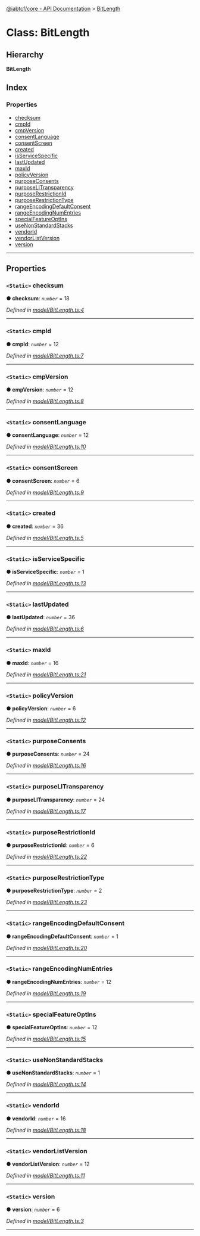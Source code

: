 [@iabtcf/core - API Documentation](../README.md) > [BitLength](../classes/bitlength.md)

# Class: BitLength

## Hierarchy

**BitLength**

## Index

### Properties

* [checksum](bitlength.md#checksum)
* [cmpId](bitlength.md#cmpid)
* [cmpVersion](bitlength.md#cmpversion)
* [consentLanguage](bitlength.md#consentlanguage)
* [consentScreen](bitlength.md#consentscreen)
* [created](bitlength.md#created)
* [isServiceSpecific](bitlength.md#isservicespecific)
* [lastUpdated](bitlength.md#lastupdated)
* [maxId](bitlength.md#maxid)
* [policyVersion](bitlength.md#policyversion)
* [purposeConsents](bitlength.md#purposeconsents)
* [purposeLITransparency](bitlength.md#purposelitransparency)
* [purposeRestrictionId](bitlength.md#purposerestrictionid)
* [purposeRestrictionType](bitlength.md#purposerestrictiontype)
* [rangeEncodingDefaultConsent](bitlength.md#rangeencodingdefaultconsent)
* [rangeEncodingNumEntries](bitlength.md#rangeencodingnumentries)
* [specialFeatureOptIns](bitlength.md#specialfeatureoptins)
* [useNonStandardStacks](bitlength.md#usenonstandardstacks)
* [vendorId](bitlength.md#vendorid)
* [vendorListVersion](bitlength.md#vendorlistversion)
* [version](bitlength.md#version)

---

## Properties

<a id="checksum"></a>

### `<Static>` checksum

**● checksum**: *`number`* = 18

*Defined in [model/BitLength.ts:4](https://github.com/chrispaterson/iabtcf-es/blob/1a74f01/modules/core/src/model/BitLength.ts#L4)*

___
<a id="cmpid"></a>

### `<Static>` cmpId

**● cmpId**: *`number`* = 12

*Defined in [model/BitLength.ts:7](https://github.com/chrispaterson/iabtcf-es/blob/1a74f01/modules/core/src/model/BitLength.ts#L7)*

___
<a id="cmpversion"></a>

### `<Static>` cmpVersion

**● cmpVersion**: *`number`* = 12

*Defined in [model/BitLength.ts:8](https://github.com/chrispaterson/iabtcf-es/blob/1a74f01/modules/core/src/model/BitLength.ts#L8)*

___
<a id="consentlanguage"></a>

### `<Static>` consentLanguage

**● consentLanguage**: *`number`* = 12

*Defined in [model/BitLength.ts:10](https://github.com/chrispaterson/iabtcf-es/blob/1a74f01/modules/core/src/model/BitLength.ts#L10)*

___
<a id="consentscreen"></a>

### `<Static>` consentScreen

**● consentScreen**: *`number`* = 6

*Defined in [model/BitLength.ts:9](https://github.com/chrispaterson/iabtcf-es/blob/1a74f01/modules/core/src/model/BitLength.ts#L9)*

___
<a id="created"></a>

### `<Static>` created

**● created**: *`number`* = 36

*Defined in [model/BitLength.ts:5](https://github.com/chrispaterson/iabtcf-es/blob/1a74f01/modules/core/src/model/BitLength.ts#L5)*

___
<a id="isservicespecific"></a>

### `<Static>` isServiceSpecific

**● isServiceSpecific**: *`number`* = 1

*Defined in [model/BitLength.ts:13](https://github.com/chrispaterson/iabtcf-es/blob/1a74f01/modules/core/src/model/BitLength.ts#L13)*

___
<a id="lastupdated"></a>

### `<Static>` lastUpdated

**● lastUpdated**: *`number`* = 36

*Defined in [model/BitLength.ts:6](https://github.com/chrispaterson/iabtcf-es/blob/1a74f01/modules/core/src/model/BitLength.ts#L6)*

___
<a id="maxid"></a>

### `<Static>` maxId

**● maxId**: *`number`* = 16

*Defined in [model/BitLength.ts:21](https://github.com/chrispaterson/iabtcf-es/blob/1a74f01/modules/core/src/model/BitLength.ts#L21)*

___
<a id="policyversion"></a>

### `<Static>` policyVersion

**● policyVersion**: *`number`* = 6

*Defined in [model/BitLength.ts:12](https://github.com/chrispaterson/iabtcf-es/blob/1a74f01/modules/core/src/model/BitLength.ts#L12)*

___
<a id="purposeconsents"></a>

### `<Static>` purposeConsents

**● purposeConsents**: *`number`* = 24

*Defined in [model/BitLength.ts:16](https://github.com/chrispaterson/iabtcf-es/blob/1a74f01/modules/core/src/model/BitLength.ts#L16)*

___
<a id="purposelitransparency"></a>

### `<Static>` purposeLITransparency

**● purposeLITransparency**: *`number`* = 24

*Defined in [model/BitLength.ts:17](https://github.com/chrispaterson/iabtcf-es/blob/1a74f01/modules/core/src/model/BitLength.ts#L17)*

___
<a id="purposerestrictionid"></a>

### `<Static>` purposeRestrictionId

**● purposeRestrictionId**: *`number`* = 6

*Defined in [model/BitLength.ts:22](https://github.com/chrispaterson/iabtcf-es/blob/1a74f01/modules/core/src/model/BitLength.ts#L22)*

___
<a id="purposerestrictiontype"></a>

### `<Static>` purposeRestrictionType

**● purposeRestrictionType**: *`number`* = 2

*Defined in [model/BitLength.ts:23](https://github.com/chrispaterson/iabtcf-es/blob/1a74f01/modules/core/src/model/BitLength.ts#L23)*

___
<a id="rangeencodingdefaultconsent"></a>

### `<Static>` rangeEncodingDefaultConsent

**● rangeEncodingDefaultConsent**: *`number`* = 1

*Defined in [model/BitLength.ts:20](https://github.com/chrispaterson/iabtcf-es/blob/1a74f01/modules/core/src/model/BitLength.ts#L20)*

___
<a id="rangeencodingnumentries"></a>

### `<Static>` rangeEncodingNumEntries

**● rangeEncodingNumEntries**: *`number`* = 12

*Defined in [model/BitLength.ts:19](https://github.com/chrispaterson/iabtcf-es/blob/1a74f01/modules/core/src/model/BitLength.ts#L19)*

___
<a id="specialfeatureoptins"></a>

### `<Static>` specialFeatureOptIns

**● specialFeatureOptIns**: *`number`* = 12

*Defined in [model/BitLength.ts:15](https://github.com/chrispaterson/iabtcf-es/blob/1a74f01/modules/core/src/model/BitLength.ts#L15)*

___
<a id="usenonstandardstacks"></a>

### `<Static>` useNonStandardStacks

**● useNonStandardStacks**: *`number`* = 1

*Defined in [model/BitLength.ts:14](https://github.com/chrispaterson/iabtcf-es/blob/1a74f01/modules/core/src/model/BitLength.ts#L14)*

___
<a id="vendorid"></a>

### `<Static>` vendorId

**● vendorId**: *`number`* = 16

*Defined in [model/BitLength.ts:18](https://github.com/chrispaterson/iabtcf-es/blob/1a74f01/modules/core/src/model/BitLength.ts#L18)*

___
<a id="vendorlistversion"></a>

### `<Static>` vendorListVersion

**● vendorListVersion**: *`number`* = 12

*Defined in [model/BitLength.ts:11](https://github.com/chrispaterson/iabtcf-es/blob/1a74f01/modules/core/src/model/BitLength.ts#L11)*

___
<a id="version"></a>

### `<Static>` version

**● version**: *`number`* = 6

*Defined in [model/BitLength.ts:3](https://github.com/chrispaterson/iabtcf-es/blob/1a74f01/modules/core/src/model/BitLength.ts#L3)*

___

